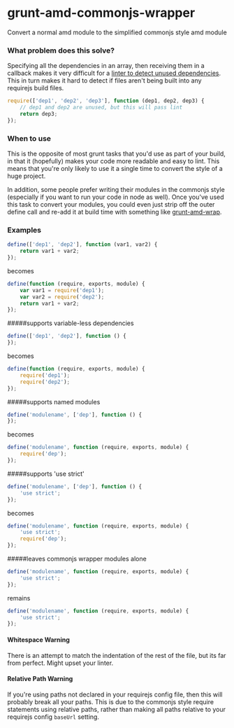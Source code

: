 grunt-amd-commonjs-wrapper
=====================

Convert a normal amd module to the simplified commonjs style amd module

### What problem does this solve?
Specifying all the dependencies in an array, then receiving them in a callback makes it very difficult for a [linter to detect unused dependencies](http://www.jshint.com/docs/options/#unused). This in turn makes it hard to detect if files aren't being built into any requirejs build files.
```js
require(['dep1', 'dep2', 'dep3'], function (dep1, dep2, dep3) {
    // dep1 and dep2 are unused, but this will pass lint
    return dep3;
});
```

### When to use
This is the opposite of most grunt tasks that you'd use as part of your build, in that it (hopefully) makes your code more readable and easy to lint. This means that you're only likely to use it a single time to convert the style of a huge project.

In addition, some people prefer writing their modules in the commonjs style (especially if you want to run your code in node as well). Once you've used this task to convert your modules, you could even just strip off the outer define call and re-add it at build time with something like [grunt-amd-wrap](https://www.npmjs.org/package/grunt-amd-wrap).

### Examples
>
```js
define(['dep1', 'dep2'], function (var1, var2) {
    return var1 + var2;
});
```
becomes
```js
define(function (require, exports, module) {
    var var1 = require('dep1');
    var var2 = require('dep2');
    return var1 + var2;
});
```

#####supports variable-less dependencies
>
```js
define(['dep1', 'dep2'], function () {
});
```
becomes
```js
define(function (require, exports, module) {
    require('dep1');
    require('dep2');
});
```

#####supports named modules
>
```js
define('modulename', ['dep'], function () {
});
```
becomes
```js
define('modulename', function (require, exports, module) {
    require('dep');
});
```

#####supports 'use strict'
>
```js
define('modulename', ['dep'], function () {
    'use strict';
});
```
becomes
```js
define('modulename', function (require, exports, module) {
    'use strict';
    require('dep');
});
```

#####leaves commonjs wrapper modules alone
>
```js
define('modulename', function (require, exports, module) {
    'use strict';
});
```
remains
```js
define('modulename', function (require, exports, module) {
    'use strict';
});
```

#### Whitespace Warning
There is an attempt to match the indentation of the rest of the file, but its far from perfect. Might upset your linter.

#### Relative Path Warning
If you're using paths not declared in your requirejs config file, then this will probably break all your paths. This is due to the commonjs style require statements using relative paths, rather than making all paths relative to your requirejs config `baseUrl` setting.
